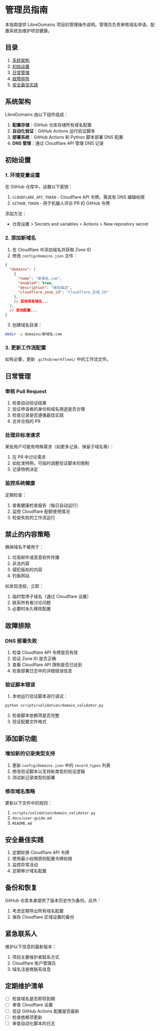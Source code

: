 # 管理员指南

本指南提供 LibreDomains 项目的管理操作说明。管理员负责审核域名申请、配置系统及维护项目健康。

## 目录

1. [系统架构](#系统架构)
2. [初始设置](#初始设置)
3. [日常管理](#日常管理)
4. [故障排除](#故障排除)
5. [安全最佳实践](#安全最佳实践)

## 系统架构

LibreDomains 由以下组件组成：

1. **配置存储**：GitHub 仓库存储所有域名配置
2. **自动化验证**：GitHub Actions 运行验证脚本
3. **部署系统**：GitHub Actions 和 Python 脚本部署 DNS 配置
4. **DNS 管理**：通过 Cloudflare API 管理 DNS 记录

## 初始设置

### 1. 环境变量设置

在 GitHub 仓库中，设置以下密钥：

1. `CLOUDFLARE_API_TOKEN` - Cloudflare API 令牌，需具有 DNS 编辑权限
2. `GITHUB_TOKEN` - 用于机器人评论 PR 的 GitHub 令牌

添加方法：
- 仓库设置 > Secrets and variables > Actions > New repository secret

### 2. 添加新域名

1. 在 Cloudflare 中添加域名并获取 Zone ID
2. 修改 `config/domains.json` 文件：

```json
{
  "domains": [
    {
      "name": "新域名.com",
      "enabled": true,
      "description": "域名描述",
      "cloudflare_zone_id": "Cloudflare_区域_ID"
    },
    // 其他现有域名...
  ],
  // 其他配置...
}
```

3. 创建域名目录：
```bash
mkdir -p domains/新域名.com
```

### 3. 更新工作流配置

如有必要，更新 `.github/workflows/` 中的工作流文件。

## 日常管理

### 审核 Pull Request

1. 检查自动验证结果
2. 验证申请者的身份和域名用途是否合理
3. 检查记录是否遵循最佳实践
4. 合并合规的 PR

### 处理非标准请求

某些用户可能有特殊需求（如更多记录、保留子域名等）：

1. 在 PR 中讨论需求
2. 如批准特例，可临时调整验证脚本的限制
3. 记录特例决定

### 监控系统健康

定期检查：

1. 查看健康检查报告（每日自动运行）
2. 监控 Cloudflare 配额使用情况
3. 检查失败的工作流运行

## 禁止的内容策略

确保域名不被用于：

1. 垃圾邮件或恶意软件传播
2. 非法内容
3. 侵犯版权的内容
4. 钓鱼网站

如发现违规，立即：

1. 临时暂停子域名（通过 Cloudflare 设置）
2. 联系所有者讨论问题
3. 必要时永久移除配置

## 故障排除

### DNS 部署失败

1. 检查 Cloudflare API 令牌是否有效
2. 验证 Zone ID 是否正确
3. 查看 Cloudflare API 限制是否已达到
4. 检查部署日志中的详细错误信息

### 验证脚本错误

1. 本地运行验证脚本进行调试：
```bash
python scripts/validation/domain_validator.py
```

2. 检查脚本依赖项是否完整
3. 验证配置文件格式

## 添加新功能

### 增加新的记录类型支持

1. 更新 `config/domains.json` 中的 `record_types` 列表
2. 修改验证脚本以支持新类型的验证逻辑
3. 测试新记录类型的部署

### 修改域名策略

更新以下文件中的规则：

1. `scripts/validation/domain_validator.py`
2. `docs/user-guide.md`
3. `README.md`

## 安全最佳实践

1. 定期轮换 Cloudflare API 令牌
2. 使用最小权限原则配置令牌权限
3. 监控异常活动
4. 定期审计域名配置

## 备份和恢复

GitHub 仓库本身提供了版本历史作为备份。此外：

1. 考虑定期导出所有域名配置
2. 保存 Cloudflare 区域设置的备份

## 紧急联系人

维护以下信息的最新版本：

1. 项目主要维护者联系方式
2. Cloudflare 账户管理员
3. 域名注册商联系信息

## 定期维护清单

- [ ] 检查域名是否即将到期
- [ ] 审查 Cloudflare 设置
- [ ] 验证 GitHub Actions 配置是否最新
- [ ] 检查依赖项更新
- [ ] 审查自动化脚本的日志
